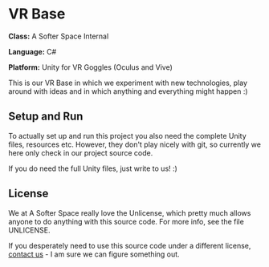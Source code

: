 # VR Base

**Class:** A Softer Space Internal

**Language:** C#

**Platform:** Unity for VR Goggles (Oculus and Vive)

This is our VR Base in which we experiment with new technologies, play around with ideas and in which anything and everything might happen :)

## Setup and Run

To actually set up and run this project you also need the complete Unity files, resources etc.
However, they don't play nicely with git, so currently we here only check in our project source code.

If you do need the full Unity files, just write to us! :)

## License

We at A Softer Space really love the Unlicense, which pretty much allows anyone to do anything with this source code.
For more info, see the file UNLICENSE.

If you desperately need to use this source code under a different license, [contact us](mailto:info@asofterspace.com) - I am sure we can figure something out.
